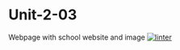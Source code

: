 # Unit-2-03
Webpage with school website and image
[![linter](https://github.com/Mateo-Ugarte/Unit-2-03/workflows/linter/badge.svg)](https://github.com/marketplace/actions/super-linter)
